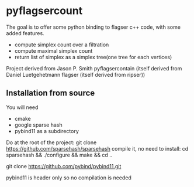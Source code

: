 # pyflagsercount

The goal is to offer some python binding to flagser c++ code, with some added features.
- compute simplex count over a filtration
- compute maximal simplex count
- return list of simplex as a simplex tree(one tree for each vertices)

Project derived from Jason P. Smith pyflagsercontain (itself derived from Daniel Luetgehetmann flagser (itself derived from ripser))


## Installation from source

You will need  
- cmake 
- google sparse hash
- pybind11 as a subdirectory

Do at the root of the project:
git clone https://github.com/sparsehash/sparsehash
compile it, no need to install: 
cd sparsehash && ./configure && make && cd ..

git clone https://github.com/pybind/pybind11.git

pybind11 is header only so no compilation is needed